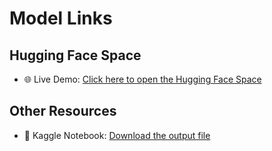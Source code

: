 # Model Links

## Hugging Face Space
- 🌐 Live Demo: [Click here to open the Hugging Face Space](https://huggingface.co/spaces/McKlay/CTScan-LungCancer-ResNet50)

## Other Resources
- 📄 Kaggle Notebook: [Download the output file](https://www.kaggle.com/code/claymarksarte/fine-tuning-resnet50-for-lung-cancer-detection/output)
